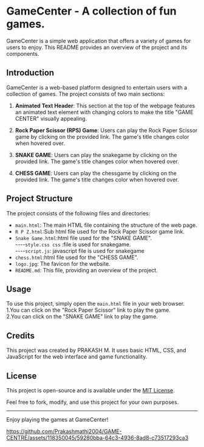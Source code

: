 # GameCenter - A collection of fun games.


GameCenter is a simple web application that offers a variety of games for users to enjoy. This README provides an overview of the project and its components.

## Introduction

GameCenter is a web-based platform designed to entertain users with a collection of games. The project consists of two main sections:

1. **Animated Text Header**: This section at the top of the webpage features an animated text element with changing colors to make the title "GAME CENTER" visually appealing.

2. **Rock Paper Scissor (RPS) Game**: Users can play the Rock Paper Scissor game by clicking on the provided link. The game's title changes color when hovered over.
3. **SNAKE GAME**:  Users can play the snakegame by clicking on the provided link. The game's title changes color when hovered over.
4.  **CHESS GAME**:  Users can play the chessgame by clicking on the provided link. The game's title changes color when hovered over.
## Project Structure

The project consists of the following files and directories:

- `main.html`: The main HTML file containing the structure of the web page.
- `R P Z.html`:Sub html file used for the Rock Paper Scissor game link.
- `Snake Game.html`:html file used for the "SNAKE GAME".    
     ----`style.css css` :file  is used for snakegame.     
     ----`script.js`: javascript file is used for snakegame
- `chess.html`:html file used for the "CHESS GAME". 
- `logo.jpg`: The favicon for the website.
- `README.md`: This file, providing an overview of the project.


## Usage

To use this project, simply open the `main.html` file in your web browser.             
1.You can click on the "Rock Paper Scissor" link to play the game.      
2.You can click on the "SNAKE GAME" link to play the game.            

## Credits

This project was created by PRAKASH M. It uses basic HTML, CSS, and JavaScript for the web interface and game functionality.

## License

This project is open-source and is available under the [MIT License](LICENSE).

Feel free to fork, modify, and use this project for your own purposes.

---


Enjoy playing the games at GameCenter!


https://github.com/Prakashmathi2004/GAME-CENTRE/assets/118350045/59280bba-64c3-4936-8ad8-c73517293ca3



